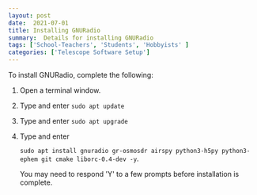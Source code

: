 ```yaml
---
layout: post
date:  2021-07-01
title: Installing GNURadio
summary:  Details for installing GNURadio
tags: ['School-Teachers', 'Students', 'Hobbyists' ]
categories: ['Telescope Software Setup']
---
```


To install GNURadio, complete the following:

   1. Open a terminal window.

   2. Type and enter `sudo apt update`
   
   3. Type and enter `sudo apt upgrade`
      
   4. Type and enter

      `sudo apt install gnuradio gr-osmosdr airspy python3-h5py python3-ephem git cmake liborc-0.4-dev -y`.

      You may need to respond 'Y' to a few prompts before installation is complete.

